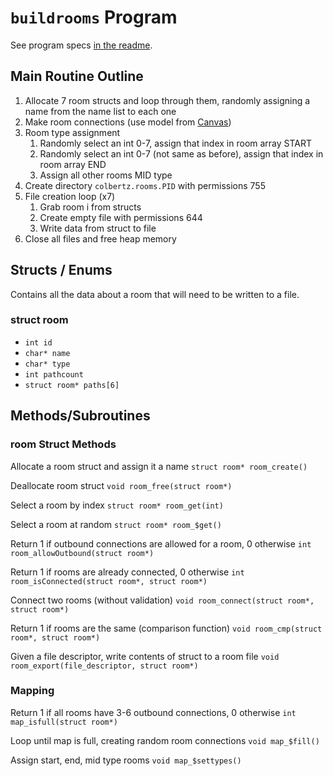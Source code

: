 # `buildrooms` Program

See program specs [in the readme](../README.md#room-generator-program).

## Main Routine Outline
1. Allocate 7 room structs and loop through them, randomly assigning a name from the name list to each one
2. Make room connections (use model from [Canvas](https://oregonstate.instructure.com/courses/1780106/pages/2-dot-2-program-outlining-in-program-2))
3. Room type assignment
    1. Randomly select an int 0-7, assign that index in room array START
    2. Randomly select an int 0-7 (not same as before), assign that index in room array END
    3. Assign all other rooms MID type
4. Create directory `colbertz.rooms.PID` with permissions 755
5. File creation loop (x7)
    1. Grab room i from structs
    2. Create empty file with permissions 644
    3. Write data from struct to file
5. Close all files and free heap memory

## Structs / Enums

Contains all the data about a room that will need to be written to a file.
### struct room
+ `int id`
+ `char* name`
+ `char* type`
+ `int pathcount`
+ `struct room* paths[6]`

## Methods/Subroutines
### room Struct Methods
Allocate a room struct and assign it a name
`struct room* room_create()`

Deallocate room struct
`void room_free(struct room*)`

Select a room by index
`struct room* room_get(int)`

Select a room at random
`struct room* room_$get()`

Return 1 if outbound connections are allowed for a room, 0 otherwise
`int room_allowOutbound(struct room*)`

Return 1 if rooms are already connected, 0 otherwise
`int room_isConnected(struct room*, struct room*)`

Connect two rooms (without validation)
`void room_connect(struct room*, struct room*)`

Return 1 if rooms are the same (comparison function)
`void room_cmp(struct room*, struct room*)`

Given a file descriptor, write contents of struct to a room file
`void room_export(file_descriptor, struct room*)`


### Mapping
Return 1 if all rooms have 3-6 outbound connections, 0 otherwise
`int map_isfull(struct room*)`

Loop until map is full, creating random room connections
`void map_$fill()`

Assign start, end, mid type rooms
`void map_$settypes()`